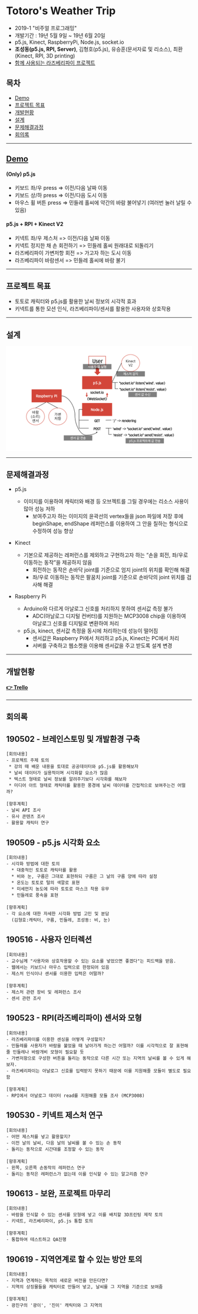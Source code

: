 # Totoro's Weather Trip
- 2019-1 "비주얼 프로그래밍"
- 개발기간 : 19년 5월 9일 ~ 19년 6월 20일
- p5.js, Kinect, RaspberryPi, Node.js, socket.io
- **조성동(p5.js, RPI, Server)**, 김형호(p5.js), 유승훈(문서자료 및 리소스), 최환(Kinect, RPI, 3D printing)
- [함께 사용되는 라즈베리파이 프로젝트](https://github.com/sdong001/rpi-weather-media-art)


## 목차
- [Demo](#Demo)
- [프로젝트 목표](#프로젝트-목표)
- [개발현황](#개발현황)
- [설계](#설계)
- [문제해결과정](#문제해결과정)
- [회의록](#회의록)

---

## [Demo](https://totoroweather.run.goorm.io/)
#### (Only) p5.js
* 키보드 좌/우 press => 이전/다음 날짜 이동
* 키보드 상/하 press => 이전/다음 도시 이동
* 마우스 휠 버튼 press => 민들레 홀씨에 약간의 바람 불어넣기 (여러번 눌러 날릴 수 있음)
#### p5.js + RPI + Kinect V2
* 키넥트 좌/우 제스처 => 이전/다음 날짜 이동
* 키넥트 정지한 채 손 회전하기 => 민들레 홀씨 원래대로 되돌리기
* 라즈베리파이 가변저항 회전 => 가고자 하는 도시 이동
* 라즈베리파이 바람센서 => 민들레 홀씨에 바람 불기

---

## 프로젝트 목표

* 토토로 캐릭터와 p5.js를 활용한 날씨 정보의 시각적 효과
* 키넥트를 통한 모션 인식, 라즈베리파이/센서를 활용한 사용자와 상호작용

---

## 설계

![architecture](./190616_architecture.jpg)

---

## 문제해결과정

* p5.js
  * 이미지를 이용하여 캐릭터와 배경 등 오브젝트를 그릴 경우에는 리소스 사용이 많아 성능 저하
    * 보여주고자 하는 이미지의 윤곽선의 vertex들을 json 파일에 저장 후에 beginShape, endShape 레퍼런스를 이용하여 그 안을 칠하는 형식으로 수정하여 성능 향상
* Kinect
  * 기본으로 제공하는 레퍼런스를 제외하고 구현하고자 하는 “손을 회전, 좌/우로 이동하는 동작”을 제공하지 않음
    * 회전하는 동작은 손바닥 joint를 기준으로 엄지 joint의 위치를  확인해 해결
    * 좌/우로 이동하는 동작은 팔꿈치 joint를 기준으로 손바닥의 joint 위치를 검사해 해결

* Raspberry Pi
  * Arduino와 다르게 아날로그 신호를 처리하지 못하여 센서값 측정 불가
    * ADC(아날로그 디지털 컨버터)를 지원하는 MCP3008 chip을 이용하여 아날로그 신호를 디지털로 변환하여 처리
  * p5.js, kinect, 센서값 측정을 동시에 처리하는데 성능이 떨어짐
    * 센서값은 Raspberry Pi에서 처리하고 p5.js, Kinect는 PC에서 처리
    * 서버를 구축하고 웹소켓을 이용해 센서값을 주고 받도록 설계 변경
---

## 개발현황
#### <a href="https://trello.com/b/iE9JH2v1" target="_blank">👉 Trello</a>

---

## 회의록

## 190502 - 브레인스토밍 및 개발환경 구축
```
[회의내용]
- 프로젝트 주제 토의
 * 강의 때 배운 내용을 토대로 공공데이터와 p5.js를 활용해보자
 * 날씨 데이터가 실용적이며 시각화할 요소가 많음
 * 텍스트 형태로 날씨 정보를 알려주기보다 시각화를 해보자
 * 미디어 아트 형태로 캐릭터를 활용한 풍경에 날씨 데이터를 간접적으로 보여주는건 어떨까?

[향후계획]
- 날씨 API 조사
- 유사 콘텐츠 조사
- 활용할 캐릭터 연구
```

## 190509 - p5.js 시각화 요소
```
[회의내용]
- 시각화 방법에 대한 토의
  * 대중적인 토토로 캐릭터를 활용
  * 비와 눈, 구름은 그대로 표현하되 구름은 그 날의 구름 양에 따라 설정
  * 온도는 토토로 털의 색깔로 표현
  * 미세먼지 농도에 따라 토토로 마스크 착용 유무
  * 민들레로 풍속을 표현

[향후계획]
- 각 요소에 대한 자세한 시각화 방법 고민 및 분담
  (김형호:캐릭터, 구름, 민들레, 조성동: 비, 눈)

```

## 190516 - 사용자 인터렉션
```
[회의내용]
- 교수님께 "사용자와 상호작용할 수 있는 요소를 넣었으면 좋겠다"는 피드백을 받음.
- 웹에서는 키보드나 마우스 입력으로 한정되어 있음
- 제스처 인식이나 센서를 이용한 입력은 어떨까?

[향후계획]
- 제스처 관련 장비 및 레퍼런스 조사
- 센서 관련 조사

```

## 190523 - RPI(라즈베리파이) 센서와 모형
```
[회의내용]
- 라즈베리파이를 이용한 센싱을 어떻게 구성할지?
- 민들레를 사용자가 바람을 불었을 때 날아가게 하는건 어떨까? 이를 시각적으로 잘 표현해줄 민들레나 바람개비 모형이 필요할 듯
- 가변저항으로 구성한 버튼을 돌리는 동작으로 다른 시간 또는 지역의 날씨를 볼 수 있게 해보자.
- 라즈베리파이는 아날로그 신호를 입력받지 못하기 때문에 이를 지원해줄 모듈이 별도로 필요함

[향후계획]
- RPI에서 아날로그 데이터 read를 지원해줄 모듈 조사 (MCP3008)
```

## 190530 - 키넥트 제스처 연구
```
[회의내용]
- 어떤 제스처를 넣고 활용할지?
- 이전 날의 날씨, 다음 날의 날씨를 볼 수 있는 손 동작
- 돌리는 동작으로 시간대를 조정할 수 있는 동작

[향후계획]
- 왼쪽, 오른쪽 손동작의 레퍼런스 연구
- 돌리는 동작은 레퍼런스가 없는데 이를 인식할 수 있는 알고리즘 연구

```

## 190613 - 보완, 프로젝트 마무리
```
[회의내용]
- 바람을 인식할 수 있는 센서를 모형에 넣고 이를 배치할 3D프린팅 제작 토의
- 키넥트, 라즈베리파이, p5.js 통합 토의

[향후계획]
- 통합하여 테스트하고 QA진행
```

## 190619 - 지역연계로 할 수 있는 방안 토의
```
[회의내용]
- 지역과 연계하는 목적의 새로운 버전을 만든다면?
- 지역의 상징물들을 캐릭터로 만들어 넣고, 날씨를 그 지역을 기준으로 보여줌

[향후계획]
- 광진구의 '광이', '진이' 캐릭터와 그 지역의 
```
